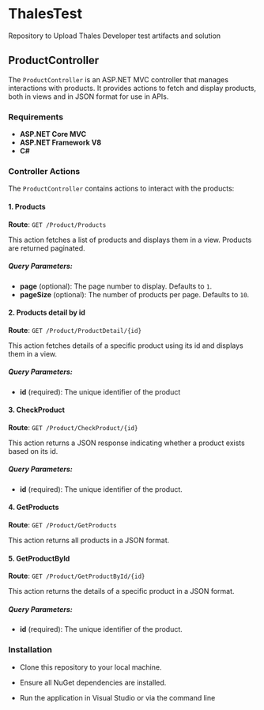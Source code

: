 # ThalesTest

Repository to Upload Thales Developer test artifacts and solution

## ProductController

The `ProductController` is an ASP.NET MVC controller that manages interactions with products. It provides actions to fetch and display products, both in views and in JSON format for use in APIs.

### Requirements

- **ASP.NET Core MVC**
- **ASP.NET Framework V8**
- **C#**

### Controller Actions

The `ProductController` contains actions to interact with the products:

#### 1. **Products**

**Route**: `GET /Product/Products`

This action fetches a list of products and displays them in a view. Products are returned paginated.

##### Query Parameters:

- **page** (optional): The page number to display. Defaults to `1`.
- **pageSize** (optional): The number of products per page. Defaults to `10`.

#### 2. **Products detail by id**

**Route**: `GET /Product/ProductDetail/{id}`

This action fetches details of a specific product using its id and displays them in a view.

##### Query Parameters:

- **id** (required): The unique identifier of the product

#### 3. **CheckProduct**

**Route**: `GET /Product/CheckProduct/{id}`

This action returns a JSON response indicating whether a product exists based on its id.

##### Query Parameters:

- **id** (required): The unique identifier of the product.

#### 4. **GetProducts**

**Route**: `GET /Product/GetProducts`

This action returns all products in a JSON format.

#### 5. **GetProductById**

**Route**: `GET /Product/GetProductById/{id}`

This action returns the details of a specific product in a JSON format.

##### Query Parameters:

- **id** (required): The unique identifier of the product.

### Installation

- Clone this repository to your local machine.

- Ensure all NuGet dependencies are installed.

- Run the application in Visual Studio or via the command line
